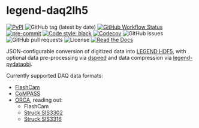 # legend-daq2lh5

[![PyPI](https://img.shields.io/pypi/v/legend-daq2lh5?logo=pypi)](https://pypi.org/project/legend-daq2lh5/)
![GitHub tag (latest by date)](https://img.shields.io/github/v/tag/legend-exp/legend-daq2lh5?logo=git)
[![GitHub Workflow Status](https://img.shields.io/github/checks-status/legend-exp/legend-daq2lh5/main?label=main%20branch&logo=github)](https://github.com/legend-exp/legend-daq2lh5/actions)
[![pre-commit](https://img.shields.io/badge/pre--commit-enabled-brightgreen?logo=pre-commit&logoColor=white)](https://github.com/pre-commit/pre-commit)
[![Code style: black](https://img.shields.io/badge/code%20style-black-000000.svg)](https://github.com/psf/black)
[![Codecov](https://img.shields.io/codecov/c/github/legend-exp/legend-daq2lh5?logo=codecov)](https://app.codecov.io/gh/legend-exp/legend-daq2lh5)
![GitHub issues](https://img.shields.io/github/issues/legend-exp/legend-daq2lh5?logo=github)
![GitHub pull requests](https://img.shields.io/github/issues-pr/legend-exp/legend-daq2lh5?logo=github)
![License](https://img.shields.io/github/license/legend-exp/legend-daq2lh5)
[![Read the Docs](https://img.shields.io/readthedocs/legend-daq2lh5?logo=readthedocs)](https://legend-daq2lh5.readthedocs.io)

JSON-configurable conversion of digitized data into
[LEGEND HDF5](https://legend-exp.github.io/legend-data-format-specs/dev/hdf5/),
with optional data pre-processing via [dspeed](https://dspeed.readthedocs.io)
and data compression via [legend-pydataobj](https://legend-pydataobj.readthedocs.io).

Currently supported DAQ data formats:
* [FlashCam](https://www.mizzi-computer.de/home)
* [CoMPASS](https://www.caen.it/products/compass)
* [ORCA](https://github.com/unc-enap/Orca), reading out:
  - FlashCam
  - [Struck SIS3302](https://www.struck.de/sis3302.htm)
  - [Struck SIS3316](https://www.struck.de/sis3316.html)
